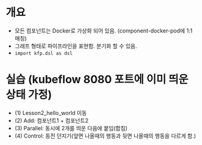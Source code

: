 # 개요
- 모든 컴포넌트는 Docker로 가상화 되어 있음. (component-docker-pod에 1:1 매칭)
- 그래프 형태로 파이프라인을 표현함. 분기화 할 수 있음. 
- `import kfp.dsl as dsl`

# 실습 (kubeflow 8080 포트에 이미 띄운 상태 가정)
- (1) Lesson2_hello_world 이동
- (2) Add: 컴포넌트1 + 컴포넌트2
- (3) Parallel: 동시에 2개를 띄운 다음에 붙임(합침)
- (4) Control: 동전 던지기(앞면 나올때의 행동과 뒷면 나올때의 행동을 다르게 함.)
